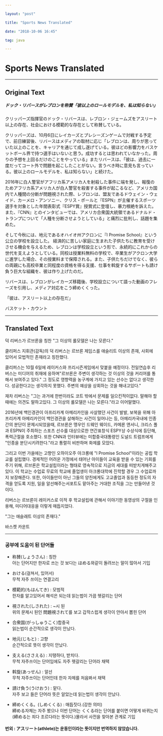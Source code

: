 ```yaml
---

layout: "post"

title: "Sports News Translated"

date: "2018-10-06 16:45"

tag: java

---
```


Sports News Translated
======================

---

Original Text
-------------

##### ドック・リバースがレブロンを称賛「彼以上のロールモデルを、私は知らない」

クリッパーズ指揮官のドック・リバースは、レブロン・ジェームズをアスリート以上の存在、社会における模範的な存在として称賛している。

クリッパーズは、10月6日にレイカーズとプレシーズンゲームで対戦する予定で、前日練習後、リバースはメディアの取材に応じ「レブロンは、周りが思っていた以上のことを、キャリアを通じて成し遂げている。彼ほどの影響力をバスケットボール界で持つ選手はいないと思う。成功するとは思われていなかった。周りの予想を上回るだけのことをやっている」またリバースは、「彼は、過去に一度だってコート外で問題を起こしたことがない。言うべき時に意見も言っている。彼以上のロールモデルを、私は知らない」と続けた。

2016年に白人警官がアフリカ系アメリカ人を射殺した事件に端を発し、報復のためアフリカ系アメリカ人が白人警官を殺害する事件が起こるなど、アメリカ国内で人種間の分断が問題視された際、レブロンは、盟友であるドウェイン・ウェイド、カーメロ・アンソニー、クリス・ポールと『ESPN』が主催するスポーツ選手を対象とした年間表彰式『ESPY賞』授賞式に登壇し、暴力根絶を訴えた。また、『CNN』とのインタビューでは、アメリカ合衆国大統領であるドナルド・トランプについて「人種を分断させようとしている」と痛烈に批判し、話題を集めた。

そして今秋には、地元であるオハイオ州アクロンに『I Promise School』という公立の学校を設立した。 経済的に苦しい家庭に生まれた子供たちに教育を受けさせる機会を与えるため、レブロンは学校設立という形で、永続的にこれからの世代を支えようとしている。同校は授業料無料の学校で、卒業生がアクロン大学に進学した場合、その授業料まで保障される。また、子供たちだけでなく、彼らの両親にも高校卒業と同程度の資格を得る支援、仕事を斡旋するサポートも請け負う巨大な組織を、彼は作り上げたのだ。

リバースは、レブロンがレイカーズ移籍後、学校設立について語った動画のフレーズを引用し、メディア対応をこう締めくくった。

「彼は、アスリート以上の存在だ」

バスケット・カウント

---

Translated Text
---------------

덕 리버스가 르브론을 칭찬 "그 이상의 롤모델은 나는 모른다."

클리퍼스 지휘관(감독)의 덕 리버스는 르브론 제임스를 애슬리트 이상의 존재, 사회에 있어서 모법적인 존재라고 칭찬했다.

클리퍼스는 10월 6일에 레이커스와 프리시즌게임에서 맞붙을 예정이다. 전일연습후 리버스는 미디어의 취재에 응하며"르브론은 주변이 생각하는 것 이상의 것을 커리어를 통해서 보여주고 있다." 그 정도로 영향력을 농구계에 가지고 있는 선수는 없다고 생각한다. 성공한다고는 생각하지 못했다. 주변의 예상을 상회하는 것을 해내고있다."

재차 리버스는 "그는 과거에 한번이라도 코트 밖에서 문제를 일으킨적이없다. 말해야 할때에는 의견도 말하고있다. 그 이상의 롤모델은 나는 모른다."라고 이어말했다.

2016년에 백인경관이 아프리카계 아메리카인을 사살했던 사건이 발발, 보복을 위해 아프리카계 아메리카인이 백인경관을 살해하는 사건이 일어나는 등, 아메리카국내에 인종간의 분단이 문제시되었을때, 르브론은 맹우인 드웨인 웨이드, 카메론 앤서니, 크리스 폴과 ESPN이 주최하는 스포츠 선수를 대상으로한 연간표창식 ESPY상 수상식에 등단해, 폭력근절을 호소했다. 또한 CNN과 인터뷰에는 미합중국대통령인 도널드 트럼프에게 "인종을 분단시키려한다."라고 통렬히 비판하며 화제를 모았다.

그리고 이번 가을에는 고향인 오하이오주 아크롱에 "I Promise School"이라는 공립 학교를 설립했다. 경제적인 어려운 가정에서 태어난 아이들이 교육을 받을 수 있는 기회를 주기 위해, 르브론은 학교설립이라는 형태로 영속적으로 지금의 세대를 떠받치게해주고 있다. 이 학교는 수업료 무료의 학교에 졸업생이 아크롱대학에 진학할 경우 그 수업료까지 보장해준다. 또한, 아이들만이 아닌 그들의 양친에게도 고교졸업과 동등한 정도의 자격을 얻도록 지원, 일을 알선해주는서포트도 맡아주는 거대한 조직을 그는 만들어낸 것이다.

리버스는 르브론이 레이커스로 이적 후 학교설립에 관해서 이야기한 동영상의 구절을 인용해, 미디어대응을 이렇게 매듭지었다.

"그는 애슬래트 이상의 존재다."

바스켓 카운트

---

### 공부에 도움이 된 단어들

-	称賛(しょうさん) : 칭찬  
	아는 단어지만 한자로 쓰는 것 보다는 ほめる와같이 돌려쓰는 말이 많아서 기입

-	おける(걸쳐서, 있어서)  
	무척 자주 쓰이는 연결고리

-	模範的(もはんてき) : 모범적  
	한자를 알고있어서 해석은 되는데 읽는법이 가끔 헷갈리는 단어

-	視された(しされた) : ~시 된  
	위의 문제시 된인 問題視されて를 보고 갑작스럽게 생각이 안아서 뽑힌 단어

-	合衆国(がっしゅうこく)합중국  
	읽는법이 순간적으로 생각이 안났다.

-	地元(じもと) : 고향  
	순간적으로 뜻이 생각이 안났다.

-	支える(ささえる) : 지탱하다, 받치다.  
	무척 자주쓰이는 단어임에도 자주 헷갈리는 단어라 채택

-	斡旋(あっせん) : 알선  
	무척 자주쓰이는 단어인데 한자 자체를 처음봐서 채택

-	請け負う(うけおう) : 맡다.  
	자주 보고 들은 단어라 뜻은 알았는데 읽는법이 생각이 안났다.

-	締めくくる。(しめくくる) : 매듭짓다.(강한 의미)  
	締める자체는 자주 봤으나 이번 단어는 くくる라는 단어를 붙이면 어떻게 바뀌는지(締める는 죄다 조르다라는 뜻이다.)몰라서 사전을 찾아본 관계로 기입

#### 번외 : アスリート(athlete)는 운동인이라는 뜻이지만 번역하지 않았습니다.
